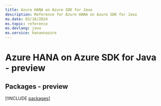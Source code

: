 ```yaml
---
title: Azure HANA on Azure SDK for Java
description: Reference for Azure HANA on Azure SDK for Java
ms.date: 03/18/2024
ms.topic: reference
ms.devlang: java
ms.service: hanaonazure
---
```

# Azure HANA on Azure SDK for Java - preview
## Packages - preview
[!INCLUDE [packages](hana-on-azure-index.md)]